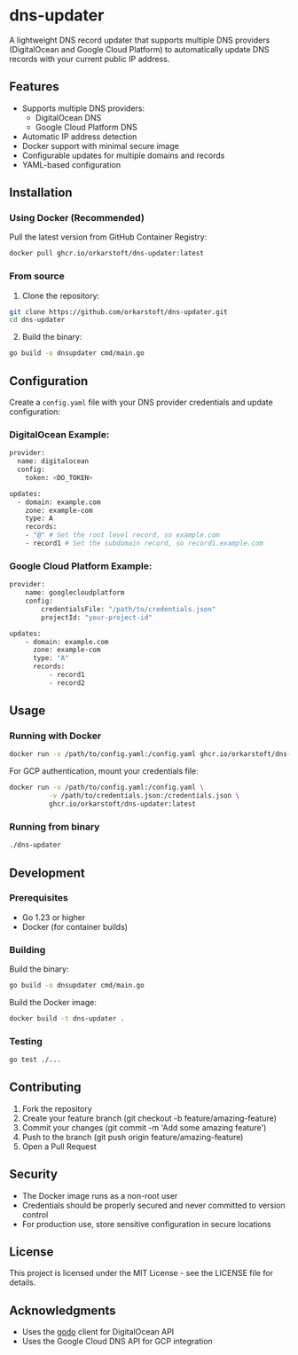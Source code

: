 # dns-updater

A lightweight DNS record updater that supports multiple DNS providers (DigitalOcean and Google Cloud Platform) to automatically update DNS records with your current public IP address.

## Features

- Supports multiple DNS providers:
  - DigitalOcean DNS
  - Google Cloud Platform DNS
- Automatic IP address detection
- Docker support with minimal secure image
- Configurable updates for multiple domains and records
- YAML-based configuration

## Installation

### Using Docker (Recommended)

Pull the latest version from GitHub Container Registry:
```bash
docker pull ghcr.io/orkarstoft/dns-updater:latest
```


### From source

1. Clone the repository:
```bash
git clone https://github.com/orkarstoft/dns-updater.git
cd dns-updater
```

2. Build the binary:
```bash
go build -o dnsupdater cmd/main.go
```

## Configuration

Create a `config.yaml` file with your DNS provider credentials and update configuration:

### DigitalOcean Example:

```bash
provider:
  name: digitalocean
  config:
    token: <DO_TOKEN>

updates:
  - domain: example.com
    zone: example-com
    type: A
    records:
    - "@" # Set the root level record, so example.com
    - record1 # Set the subdomain record, so record1.example.com
```

### Google Cloud Platform Example:

```bash
provider:
    name: googlecloudplatform
    config:
        credentialsFile: "/path/to/credentials.json"
        projectId: "your-project-id"

updates:
    - domain: example.com
      zone: example-com
      type: "A"
      records: 
          - record1
          - record2
```

## Usage

### Running with Docker

```bash
docker run -v /path/to/config.yaml:/config.yaml ghcr.io/orkarstoft/dns-updater:latest
```

For GCP authentication, mount your credentials file:
```bash
docker run -v /path/to/config.yaml:/config.yaml \
          -v /path/to/credentials.json:/credentials.json \
          ghcr.io/orkarstoft/dns-updater:latest
```

### Running from binary

```bash
./dns-updater
```

## Development

### Prerequisites

- Go 1.23 or higher
- Docker (for container builds)

### Building

Build the binary:
```bash
go build -o dnsupdater cmd/main.go
```

Build the Docker image:
```bash
docker build -t dns-updater .
```

### Testing

```bash
go test ./...
```

## Contributing

1. Fork the repository
2. Create your feature branch (git checkout -b feature/amazing-feature)
3. Commit your changes (git commit -m 'Add some amazing feature')
4. Push to the branch (git push origin feature/amazing-feature)
5. Open a Pull Request

## Security

- The Docker image runs as a non-root user
- Credentials should be properly secured and never committed to version control
- For production use, store sensitive configuration in secure locations

## License

This project is licensed under the MIT License - see the LICENSE file for details.

## Acknowledgments

- Uses the [godo](https://github.com/digitalocean/godo) client for DigitalOcean API 
- Uses the Google Cloud DNS API for GCP integration

